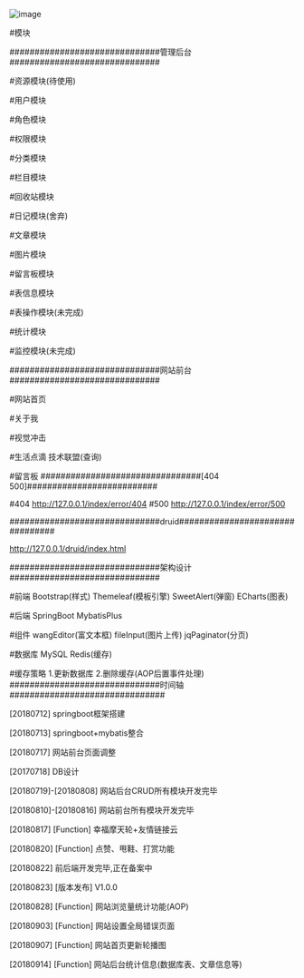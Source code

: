  ![image](https://github.com/ButBueatiful/dotvim/raw/master/screenshots/vim-screenshot.jpg)

#模块

##############################管理后台##############################

#资源模块(待使用)

#用户模块

#角色模块

#权限模块

#分类模块

#栏目模块

#回收站模块

#日记模块(舍弃)

#文章模块

#图片模块

#留言板模块

#表信息模块

#表操作模块(未完成)

#统计模块

#监控模块(未完成)

##############################网站前台##############################

#网站首页

#关于我

#视觉冲击

#生活点滴 技术联盟(查询)

#留言板
################################[404 500]##########################

#404 http://127.0.0.1/index/error/404
#500 http://127.0.0.1/index/error/500

##############################druid################################

http://127.0.0.1/druid/index.html

##############################架构设计##############################

#前端 Bootstrap(样式) Themeleaf(模板引擎) SweetAlert(弹窗) ECharts(图表)

#后端 SpringBoot MybatisPlus

#组件 wangEditor(富文本框) fileInput(图片上传) jqPaginator(分页)

#数据库 MySQL Redis(缓存)

#缓存策略 1.更新数据库 2.删除缓存(AOP后置事件处理)
##############################时间轴###############################

[20180712] springboot框架搭建

[20180713] springboot+mybatis整合

[20180717] 网站前台页面调整

[20170718] DB设计

[20180719]-[20180808] 网站后台CRUD所有模块开发完毕

[20180810]-[20180816] 网站前台所有模块开发完毕

[20180817] [Function] 幸福摩天轮+友情链接云

[20180820] [Function] 点赞、甩鞋、打赏功能

[20180822] 前后端开发完毕,正在备案中

[20180823] [版本发布] V1.0.0

[20180828] [Function] 网站浏览量统计功能(AOP)

[20180903] [Function] 网站设置全局错误页面

[20180907] [Function] 网站首页更新轮播图

[20180914] [Function] 网站后台统计信息(数据库表、文章信息等)
